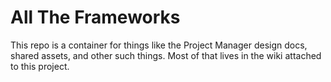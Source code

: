 # All The Frameworks

This repo is a container for things like the Project Manager design docs,
shared assets, and other such things. Most of that lives in the wiki attached
to this project.
